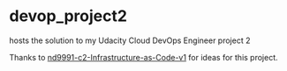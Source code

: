 # devop_project2
hosts the solution to my Udacity Cloud DevOps Engineer project 2

Thanks to 
[nd9991-c2-Infrastructure-as-Code-v1](https://github.com/udacity/nd9991-c2-Infrastructure-as-Code-v1) for ideas for this project.  
